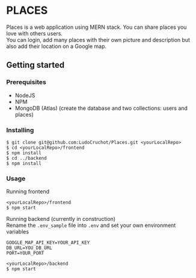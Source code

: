# PLACES

Places is a web application using MERN stack. You can share places you love with others users.\
You can login, add many places with their own picture and description but also add their location on a Google map.

## Getting started

### Prerequisites

- NodeJS
- NPM
- MongoDB (Atlas) (create the database and two collections: users and places)

### Installing

```
$ git clone git@github.com:LudoCruchot/Places.git <yourLocalRepo>
$ cd <yourLocalRepo>/frontend
$ npm install
$ cd ../backend
$ npm install
```

### Usage

Running frontend

```
<yourLocalRepo>/frontend
$ npm start
```

Running backend (currently in construction)\
Rename the `.env_sample` file into `.env` and set your own environment variables

```
GOOGLE_MAP_API_KEY=YOUR_API_KEY
DB_URL=YOU_DB_URL
PORT=YOUR_PORT
```

```
<yourLocalRepo>/backend
$ npm start
```
